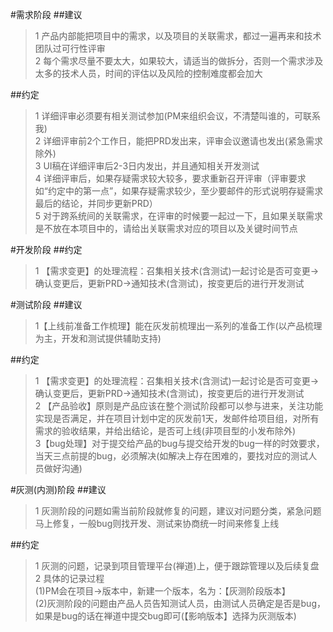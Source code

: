 #需求阶段
##建议
>1  产品内部能把项目中的需求，以及项目的关联需求，都过一遍再来和技术团队过可行性评审<br/>
>2 每个需求尽量不要太大，如果较大，请适当的做拆分，否则一个需求涉及太多的技术人员，时间的评估以及风险的控制难度都会加大<br/>  

##约定
>1 详细评审必须要有相关测试参加(PM来组织会议，不清楚叫谁的，可联系我)<br/>
>2 详细评审前2个工作日，能把PRD发出来，评审会议邀请也发出(紧急需求除外)<br/>
>3 UI稿在详细评审后2-3日内发出，并且通知相关开发测试<br/>
>4 详细评审后，如果存疑需求较大较多，要求重新召开评审（评审要求如“约定中的第一点”，如果存疑需求较少，至少要邮件的形式说明存疑需求最后的结论，并同步更新PRD）  
>5 对于跨系统间的关联需求，在评审的时候要一起过一下，且如果关联需求是不放在本项目中的，请给出关联需求对应的项目以及关键时间节点  

#开发阶段
##约定
>1 【需求变更】的处理流程：召集相关技术(含测试)一起讨论是否可变更->确认变更后，更新PRD->通知技术(含测试)，按变更后的进行开发测试  

#测试阶段
##建议
>1【上线前准备工作梳理】能在灰发前梳理出一系列的准备工作(以产品梳理为主，开发和测试提供辅助支持)  

##约定
>1 【需求变更】的处理流程：召集相关技术(含测试)一起讨论是否可变更->确认变更后，更新PRD->通知技术(含测试)，按变更后的进行开发测试  
>2 【产品验收】原则是产品应该在整个测试阶段都可以参与进来，关注功能实现是否满足，并在项目计划中定的灰发前1天，发邮件给项目组，对所有需求的验收结果，并给出结论，是否可上线(非项目型的小发布除外)  
>3【bug处理】对于提交给产品的bug与提交给开发的bug一样的时效要求，当天三点前提的bug，必须解决(如解决上存在困难的，要找对应的测试人员做好沟通)  

#灰测(内测)阶段
##建议
>1  灰测阶段的问题如需当前阶段就修复的问题，建议对问题分类，紧急问题马上修复，一般bug则找开发、测试来协商统一时间来修复上线  

##约定
>1 灰测的问题，记录到项目管理平台(禅道)上，便于跟踪管理以及后续复盘  
>2 具体的记录过程  
>    (1)PM会在项目->版本中，新建一个版本，名为：【灰测阶段版本】  
>    (2)灰测阶段的问题由产品人员告知测试人员，由测试人员确定是否是bug，如果是bug的话在禅道中提交bug即可(【影响版本】选择为灰测版本)  

